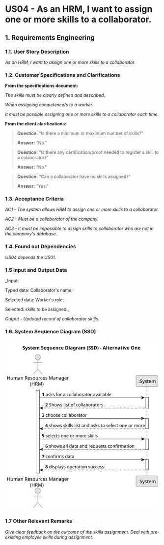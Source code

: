 # US04 - As an HRM, I want to assign one or more skills to a collaborator.




## 1. Requirements Engineering


### 1.1. User Story Description

_As an HRM, I want to assign one or more skills to a collaborator._

### 1.2. Customer Specifications and Clarifications 

**From the specifications document:**

_The skills must be clearly defined and described._

_When assigning competence/s to a worker._

_It must be possible assigning one or more skills to a collaborator each time._



**From the client clarifications:**

> **Question:** "Is there a minimum or maximum number of skills?"
>
> **Answer:** "No."

> **Question:** "Is there any certification/proof needed to register a skill to a colaborator?"
>
> **Answer:** "No."

> **Question:** "Can a collaborator have no skills assigned?"
>
> **Answer:** "Yes."

### 1.3. Acceptance Criteria

_AC1 - The system allows HRM to assign one or more skills to a collaborator._

_AC2 - Must be a collaborator of the company._

_AC3 - It must be impossible to assign skills to collaborator who are not in the company's database._ 

### 1.4. Found out Dependencies

_US04 depends the US01._

### 1.5 Input and Output Data

_Input: 

Typed data: Collaborator's name; 

Selected data: Worker's role; 

Selected: skills to be assigned._ 

_Output - Updated record of collaborator skills._

### 1.6. System Sequence Diagram (SSD)


![US004-SSD](svg/us004-system-sequence-diagram.svg)

### 1.7 Other Relevant Remarks

_Give clear feedback on the outcome of the skills assignment.
 Deal with pre-existing employee skills during assignment._

